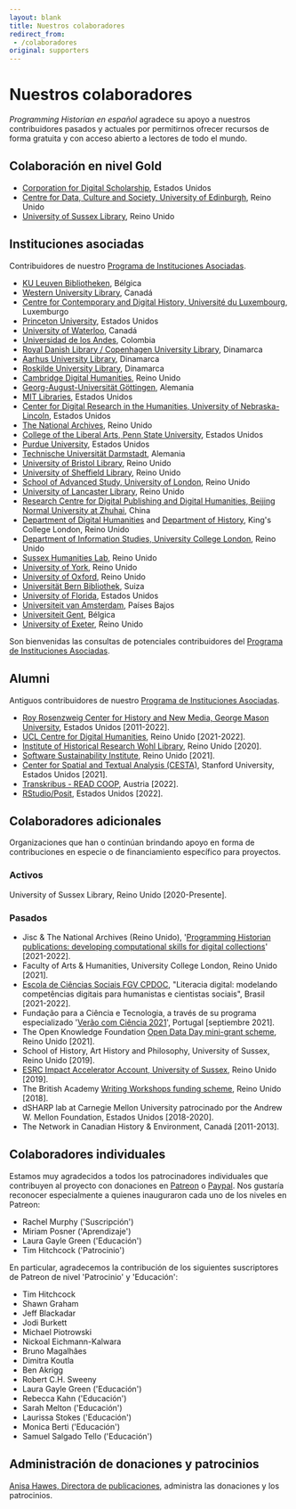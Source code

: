 ```yaml
---
layout: blank
title: Nuestros colaboradores
redirect_from: 
 - /colaboradores
original: supporters
---
```


# Nuestros colaboradores

*Programming Historian en español* agradece su apoyo a nuestros contribuidores pasados y actuales por permitirnos ofrecer recursos de forma gratuita y con acceso abierto a lectores de todo el mundo.

## Colaboración en nivel Gold 
- [Corporation for Digital Scholarship](https://digitalscholar.org/), Estados Unidos
- [Centre for Data, Culture and Society, University of Edinburgh](https://www.cdcs.ed.ac.uk/), Reino Unido
- [University of Sussex Library](https://www.sussex.ac.uk/library/), Reino Unido

## Instituciones asociadas
Contribuidores de nuestro [Programa de Instituciones Asociadas](pia).

- [KU Leuven Bibliotheken](https://bib.kuleuven.be/), Bélgica
- [Western University Library](https://www.lib.uwo.ca/), Canadá
- [Centre for Contemporary and Digital History, Université du Luxembourg](https://www.c2dh.uni.lu/), Luxemburgo
- [Princeton University](https://www.princeton.edu/), Estados Unidos
- [University of Waterloo](https://uwaterloo.ca/), Canadá
- [Universidad de los Andes](https://uniandes.edu.co/), Colombia
- [Royal Danish Library / Copenhagen University Library](https://www.kb.dk), Dinamarca
- [Aarhus University Library](https://library.au.dk/), Dinamarca
- [Roskilde University Library](https://ruc.dk/en/roskilde-university-library), Dinamarca
- [Cambridge Digital Humanities](https://www.cdh.cam.ac.uk/), Reino Unido
- [Georg-August-Universität Göttingen](https://www.uni-goettingen.de/), Alemania
- [MIT Libraries](https://libraries.mit.edu/), Estados Unidos
- [Center for Digital Research in the Humanities, University of Nebraska-Lincoln](http://cdrh.unl.edu/), Estados Unidos
- [The National Archives](https://www.nationalarchives.gov.uk/), Reino Unido
- [College of the Liberal Arts, Penn State University](https://la.psu.edu/), Estados Unidos
- [Purdue University](https://www.purdue.edu/), Estados Unidos
- [Technische Universität Darmstadt](https://www.tu-darmstadt.de/), Alemania
- [University of Bristol Library](http://www.bris.ac.uk/library/), Reino Unido
- [University of Sheffield Library](https://www.sheffield.ac.uk/library), Reino Unido
- [School of Advanced Study, University of London](https://www.sas.ac.uk/), Reino Unido
- [University of Lancaster Library](https://www.lancaster.ac.uk/), Reino Unido
- [Research Centre for Digital Publishing and Digital Humanities, Beijing Normal University at Zhuhai](https://rsgyy.bnu.edu.cn/yjjg/szcbyszrwyjzx/), China
- [Department of Digital Humanities](https://www.kcl.ac.uk/ddh) and [Department of History](https://www.kcl.ac.uk/history), King's College London, Reino Unido
- [Department of Information Studies, University College London](https://www.ucl.ac.uk/information-studies/), Reino Unido
- [Sussex Humanities Lab](https://www.sussex.ac.uk/research/centres/sussex-humanities-lab/), Reino Unido
- [University of York](https://www.york.ac.uk/), Reino Unido
- [University of Oxford](https://www.ox.ac.uk), Reino Unido
- [Universität Bern Bibliothek](https://www.ub.unibe.ch/), Suiza
- [University of Florida](https://www.ufl.edu/), Estados Unidos
- [Universiteit van Amsterdam](https://www.uva.nl/), Países Bajos
- [Universiteit Gent](https://www.ugent.be/), Bélgica
- [University of Exeter](https://www.exeter.ac.uk/), Reino Unido

Son bienvenidas las consultas de potenciales contribuidores del [Programa de Instituciones Asociadas](pia).

## Alumni
Antiguos contribuidores de nuestro [Programa de Instituciones Asociadas](pia).

- [Roy Rosenzweig Center for History and New Media, George Mason University](https://rrchnm.org/), Estados Unidos [2011-2022].
- [UCL Centre for Digital Humanities](https://www.ucl.ac.uk/digital-humanities/), Reino Unido [2021-2022].
- [Institute of Historical Research Wohl Library](https://www.history.ac.uk/library-digital), Reino Unido [2020].
- [Software Sustainability Institute](https://www.software.ac.uk/), Reino Unido [2021].
- [Center for Spatial and Textual Analysis (CESTA)](https://cesta.stanford.edu/), Stanford University, Estados Unidos [2021].
- [Transkribus - READ COOP](https://readcoop.eu/), Austria [2022].
- [RStudio/Posit](https://posit.co/), Estados Unidos [2022].

## Colaboradores adicionales
Organizaciones que han o continúan brindando apoyo en forma de contribuciones en especie o de financiamiento específico para proyectos.

### Activos
University of Sussex Library, Reino Unido [2020-Presente].

### Pasados
- Jisc & The National Archives (Reino Unido), '[Programming Historian publications: developing computational skills for digital collections](https://research.jiscinvolve.org/wp/2021/07/23/boost-your-skills-in-working-with-digital-collections/)' [2021-2022].
- Faculty of Arts & Humanities, University College London, Reino Unido [2021].
- [Escola de Ciências Sociais FGV CPDOC](https://portal.fgv.br), "Literacia digital: modelando competências digitais para humanistas e cientistas sociais", Brasil [2021-2022].
- Fundação para a Ciência e Tecnologia, a través de su programa especializado '[Verão com Ciência 2021](https://www.uevora.pt/investigar/projetos?id=5261)', Portugal [septiembre 2021].
- The Open Knowledge Foundation [Open Data Day mini-grant scheme](https://blog.okfn.org/2021/02/12/meet-the-organisations-receiving-open-data-day-2021-mini-grants/), Reino Unido [2021].
- School of History, Art History and Philosophy, University of Sussex, Reino Unido [2019].
- [ESRC Impact Accelerator Account, University of Sussex](https://www.sussex.ac.uk/collaborate/business/public-funds#:~:text=Impact%20accelerator%20funds,-From%20law%20to&text=The%20ESRC%20and%20AHRC%20Impact,businesses%20through%20to%20large%20companies), Reino Unido [2019].
- The British Academy [Writing Workshops funding scheme](https://www.thebritishacademy.ac.uk/projects/writing-workshops-2018-digital-humanities/), Reino Unido [2018].
- dSHARP lab at Carnegie Mellon University patrocinado por the Andrew W. Mellon Foundation, Estados Unidos [2018-2020].
- The Network in Canadian History & Environment, Canadá [2011-2013].

## Colaboradores individuales

Estamos muy agradecidos a todos los patrocinadores individuales que contribuyen al proyecto con donaciones en [Patreon](https://www.patreon.com/theprogramminghistorian) o [Paypal](https://www.paypal.com/cgi-bin/webscr?cmd=_s-xclick&hosted_button_id=7BGHUZRVS4LYL&source=url). Nos gustaría reconocer especialmente a quienes inauguraron cada uno de los niveles en Patreon:

- Rachel Murphy ('Suscripción')
- Miriam Posner ('Aprendizaje')
- Laura Gayle Green ('Educación')
- Tim Hitchcock ('Patrocinio')

En particular, agradecemos la contribución de los siguientes suscriptores de Patreon de nivel 'Patrocinio' y 'Educación':

- Tim Hitchcock
- Shawn Graham
- Jeff Blackadar
- Jodi Burkett
- Michael Piotrowski
- Nickoal Eichmann-Kalwara
- Bruno Magalhães
- Dimitra Koutla
- Ben Akrigg
- Robert C.H. Sweeny
- Laura Gayle Green ('Educación')
- Rebecca Kahn ('Educación')
- Sarah Melton ('Educación')
- Laurissa Stokes ('Educación')
- Monica Berti ('Educación')
- Samuel Salgado Tello ('Educación')



## Administración de donaciones y patrocinios

[Anisa Hawes, Directora de publicaciones](mailto:admin@programminghistorian.org), administra las donaciones y los patrocinios.
